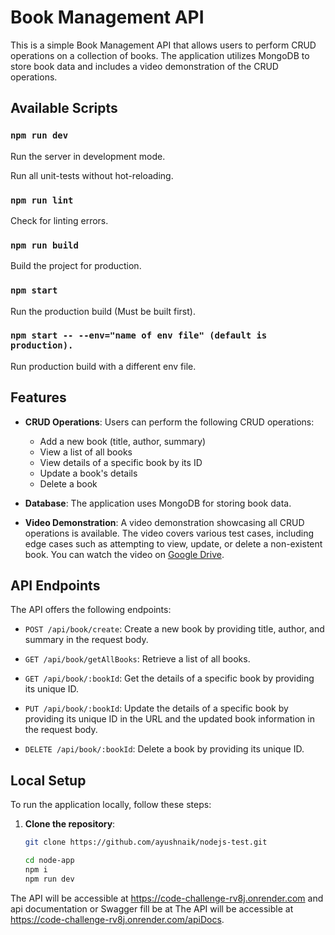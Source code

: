 # Book Management API

This is a simple Book Management API that allows users to perform CRUD operations on a collection of books. The application utilizes MongoDB to store book data and includes a video demonstration of the CRUD operations.

## Available Scripts

### `npm run dev`

Run the server in development mode.

Run all unit-tests without hot-reloading.

### `npm run lint`

Check for linting errors.

### `npm run build`

Build the project for production.

### `npm start`

Run the production build (Must be built first).

### `npm start -- --env="name of env file" (default is production).`

Run production build with a different env file.

## Features

- **CRUD Operations**: Users can perform the following CRUD operations:
  - Add a new book (title, author, summary)
  - View a list of all books
  - View details of a specific book by its ID
  - Update a book's details
  - Delete a book

- **Database**: The application uses MongoDB for storing book data.

- **Video Demonstration**: A video demonstration showcasing all CRUD operations is available. The video covers various test cases, including edge cases such as attempting to view, update, or delete a non-existent book. You can watch the video on [Google Drive](https://drive.google.com/file/d/13Q0D4LJ4fkjuiJXGSRPXs6ZyTAJPq_ky/view?usp=drive_link).

## API Endpoints

The API offers the following endpoints:

- `POST /api/book/create`: Create a new book by providing title, author, and summary in the request body.

- `GET /api/book/getAllBooks`: Retrieve a list of all books.

- `GET /api/book/:bookId`: Get the details of a specific book by providing its unique ID.

- `PUT /api/book/:bookId`: Update the details of a specific book by providing its unique ID in the URL and the updated book information in the request body.

- `DELETE /api/book/:bookId`: Delete a book by providing its unique ID.

## Local Setup

To run the application locally, follow these steps:

1. **Clone the repository**:

   ```bash
   git clone https://github.com/ayushnaik/nodejs-test.git

   cd node-app
   npm i
   npm run dev

The API will be accessible at <https://code-challenge-rv8j.onrender.com> and api documentation or Swagger fill be at The API will be accessible at <https://code-challenge-rv8j.onrender.com/apiDocs>.
